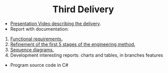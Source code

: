 <h1 align="center">Third Delivery</h1>

- [Presentation Video describing the delivery]().
- Report with documentation:
1. [Functional requirements.]()
2. [Refinement of the first 5 stages of the engineering method.]()
3. [Sequence diagrams.]()
4. Development interesting reports: charts and tables, in branches features
- Program source code in C#
